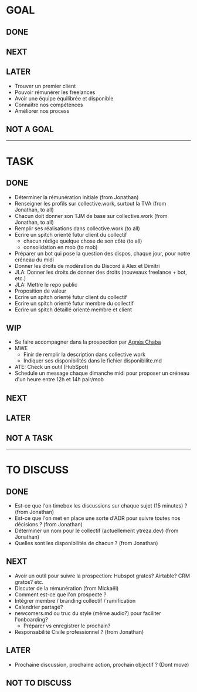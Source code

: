 # GOAL

## DONE

## NEXT

## LATER
- Trouver un premier client
- Pouvoir rémunérer les freelances
- Avoir une équipe équilibrée et disponible
- Connaître nos compétences
- Améliorer nos process

## NOT A GOAL


----------------------------

# TASK

## DONE
- Déterminer la rémunération initiale (from Jonathan)
- Renseigner les profils sur collective.work, surtout la TVA (from Jonathan, to all)
- Chacun doit donner son TJM de base sur collective.work (from Jonathan, to all)
- Remplir ses réalisations dans collective.work (to all)
- Ecrire un spitch orienté futur client du collectif
  - chacun rédige quelque chose de son côté (to all)
  - consolidation en mob (to mob)
- Préparer un bot qui pose la question des dispos, chaque jour, pour notre créneau du midi
- Donner les droits de modération du Discord à Alex et Dimitri
- JLA: Donner les droits de donner des droits (nouveaux freelance + bot, etc.)
- JLA: Mettre le repo public
- Proposition de valeur
- Ecrire un spitch orienté futur client du collectif
- Ecrire un spitch orienté futur membre du collectif
- Ecrire un spitch détaillé orienté membre et client 

## WIP
- Se faire accompagner dans la prospection par [Agnès Chaba](https://www.linkedin.com/in/agn%C3%A8s-chaba/)
- MWE
  - Finir de remplir la description dans collective work
  - Indiquer ses disponibilités dans le fichier disponibilite.md
- ATE: Check un outil (HubSpot)
- Schedule un message chaque dimanche midi pour proposer un créneau d'un heure entre 12h et 14h pair/mob

## NEXT

## LATER

## NOT A TASK


----------------------------



# TO DISCUSS

## DONE
- Est-ce que l'on timebox les discussions sur chaque sujet (15 minutes) ? (from Jonathan)
- Est-ce que l'on met en place une sorte d'ADR pour suivre toutes nos décisions ? (from Jonathan)
- Déterminer un nom pour le collectif (actuellement ytreza.dev) (from Jonathan)
- Quelles sont les disponibilités de chacun ? (from Jonathan)

## NEXT
- Avoir un outil pour suivre la prospection: Hubspot gratos? Airtable? CRM gratos? etc.
- Discuter de la rémunération (from Mickaël)
- Comment est-ce que l'on prospecte ?
- Intégrer membre / branding collectif / ramification
- Calendrier partagé?
- newcomers.md ou truc du style (même audio?) pour faciliter l'onboarding?
  - Préparer vs enregistrer le prochain?
- Responsabilité Civile professionnel ? (from Jonathan)

  
## LATER
- Prochaine discussion, prochaine action, prochain objectif ? (Dont move)

## NOT TO DISCUSS


